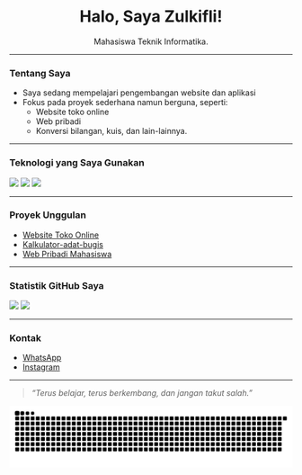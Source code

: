 
<h1 align="center">Halo, Saya Zulkifli!</h1>

<p align="center">
  Mahasiswa Teknik Informatika.
</p>

---

### Tentang Saya

- Saya sedang mempelajari pengembangan website dan aplikasi
- Fokus pada proyek sederhana namun berguna, seperti:
  - Website toko online
  - Web pribadi
  - Konversi bilangan, kuis, dan lain-lainnya. 

---

### Teknologi yang Saya Gunakan
<p>
  <img src="https://img.shields.io/badge/HTML-E34F26?style=flat&logo=html5&logoColor=white"/>
  <img src="https://img.shields.io/badge/CSS-1572B6?style=flat&logo=css3&logoColor=white"/>
  <img src="https://img.shields.io/badge/JavaScript-F7DF1E?style=flat&logo=javascript&logoColor=black"/>
</p>

---

### Proyek Unggulan
- [Website Toko Online](https://kymond-web.vercel.app)
- [Kalkulator-adat-bugis](https://kalkulator-adat-bugis.vercel.app)
- [Web Pribadi Mahasiswa](https://webpribadimahasiswa.vercel.app)

---

### Statistik GitHub Saya

<p>
  <img src="https://github-readme-stats.vercel.app/api?username=Zulkifli09791&show_icons=true&theme=radical" width="49%"/>
  <img src="https://github-readme-stats.vercel.app/api/top-langs/?username=Zulkifli09791&layout=compact&theme=radical" width="49%"/>
</p>

---

### Kontak

- [WhatsApp](https://wa.me/628XXXXXXXXXX)
- [Instagram](https://instagram.com/zulkifli_145)


---

> *“Terus belajar, terus berkembang, dan jangan takut salah.”*


![GitHub Snake](https://raw.githubusercontent.com/zulkifli09791/snk/output/github-contribution-grid-snake.svg)


